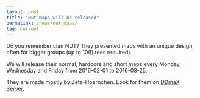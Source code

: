 ```yaml
---
layout: post
title: "Nut Maps will be released"
permalink: /news/nut_maps/
tag: current
---
```


Do you remember clan NUT? They presented maps with an unique design, often for bigger groups (up to 10(!) tees required).
<p>
We will release their normal, hardcore and short maps every Monday, Wednesday and Friday from 2016-02-01 to 2016-03-25.
<p>
They are made mostly by Zeta-Hoernchen. Look for them on <a href="/ranks/ddmax/">DDmaX Server</a>.
